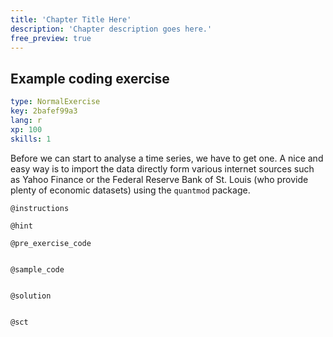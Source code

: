 ```yaml
---
title: 'Chapter Title Here'
description: 'Chapter description goes here.'
free_preview: true
---
```


## Example coding exercise

```yaml
type: NormalExercise
key: 2bafef99a3
lang: r
xp: 100
skills: 1
```

Before we can start to analyse a time series, we have to get one. 
A nice and easy way is to import the data directly form various internet sources such as 
Yahoo Finance or the Federal Reserve Bank of St. Louis (who provide plenty of economic datasets) using the `quantmod` package. 


`@instructions`


`@hint`


`@pre_exercise_code`
```{r}

```

`@sample_code`
```{r}

```

`@solution`
```{r}

```

`@sct`
```{r}

```
